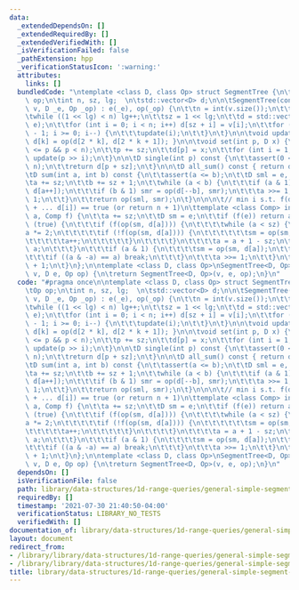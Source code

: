 ```yaml
---
data:
  _extendedDependsOn: []
  _extendedRequiredBy: []
  _extendedVerifiedWith: []
  _isVerificationFailed: false
  _pathExtension: hpp
  _verificationStatusIcon: ':warning:'
  attributes:
    links: []
  bundledCode: "\ntemplate <class D, class Op> struct SegmentTree {\n\tD e;\n\tOp\
    \ op;\n\tint n, sz, lg;  \n\tstd::vector<D> d;\n\n\tSegmentTree(const std::vector<D>&\
    \ v, D _e, Op _op) : e(_e), op(_op) {\n\t\tn = int(v.size());\n\t\tlg = 1;\n\t\
    \twhile ((1 << lg) < n) lg++;\n\t\tsz = 1 << lg;\n\t\td = std::vector<D>(2 * sz,\
    \ e);\n\t\tfor (int i = 0; i < n; i++) d[sz + i] = v[i];\n\t\tfor (int i = sz\
    \ - 1; i >= 0; i--) {\n\t\t\tupdate(i);\n\t\t}\n\t}\n\n\tvoid update(int k) {\
    \ d[k] = op(d[2 * k], d[2 * k + 1]); }\n\n\tvoid set(int p, D x) {\n\t\tassert(0\
    \ <= p && p < n);\n\t\tp += sz;\n\t\td[p] = x;\n\t\tfor (int i = 1; i <= lg; i++)\
    \ update(p >> i);\n\t}\n\n\tD single(int p) const {\n\t\tassert(0 <= p && p <\
    \ n);\n\t\treturn d[p + sz];\n\t}\n\n\tD all_sum() const { return d[1]; }\n\t\n\
    \tD sum(int a, int b) const {\n\t\tassert(a <= b);\n\t\tD sml = e, smr = e;\n\t\
    \ta += sz;\n\t\tb += sz + 1;\n\t\twhile (a < b) {\n\t\t\tif (a & 1) sml = op(sml,\
    \ d[a++]);\n\t\t\tif (b & 1) smr = op(d[--b], smr);\n\t\t\ta >>= 1;\n\t\t\tb >>=\
    \ 1;\n\t\t}\n\t\treturn op(sml, smr);\n\t}\n\n\n\t// min i s.t. f(d[a] + d[a+1]\
    \ + ... d[i]) == true (or return n + 1)\n\ttemplate <class Comp> int search_left(int\
    \ a, Comp f) {\n\t\ta += sz;\n\t\tD sm = e;\n\t\tif (f(e)) return a;\n\t\twhile\
    \ (true) {\n\t\t\tif (f(op(sm, d[a]))) {\n\t\t\t\twhile (a < sz) {\n\t\t\t\t\t\
    a *= 2;\n\t\t\t\t\tif (!f(op(sm, d[a]))) {\n\t\t\t\t\t\tsm = op(sm, d[a]);\n\t\
    \t\t\t\t\ta++;\n\t\t\t\t\t}\n\t\t\t\t}\n\t\t\t\ta = a + 1 - sz;\n\t\t\t\treturn\
    \ a;\n\t\t\t}\n\t\t\tif (a & 1) {\n\t\t\t\tsm = op(sm, d[a]);\n\t\t\t\ta++;\n\t\
    \t\t\tif ((a & -a) == a) break;\n\t\t\t}\n\t\t\ta >>= 1;\n\t\t}\n\t\treturn n\
    \ + 1;\n\t}\n};\n\ntemplate <class D, class Op>\nSegmentTree<D, Op> get_segment_tree(std::vector<D>\
    \ v, D e, Op op) {\n\treturn SegmentTree<D, Op>(v, e, op);\n}\n"
  code: "#pragma once\n\ntemplate <class D, class Op> struct SegmentTree {\n\tD e;\n\
    \tOp op;\n\tint n, sz, lg;  \n\tstd::vector<D> d;\n\n\tSegmentTree(const std::vector<D>&\
    \ v, D _e, Op _op) : e(_e), op(_op) {\n\t\tn = int(v.size());\n\t\tlg = 1;\n\t\
    \twhile ((1 << lg) < n) lg++;\n\t\tsz = 1 << lg;\n\t\td = std::vector<D>(2 * sz,\
    \ e);\n\t\tfor (int i = 0; i < n; i++) d[sz + i] = v[i];\n\t\tfor (int i = sz\
    \ - 1; i >= 0; i--) {\n\t\t\tupdate(i);\n\t\t}\n\t}\n\n\tvoid update(int k) {\
    \ d[k] = op(d[2 * k], d[2 * k + 1]); }\n\n\tvoid set(int p, D x) {\n\t\tassert(0\
    \ <= p && p < n);\n\t\tp += sz;\n\t\td[p] = x;\n\t\tfor (int i = 1; i <= lg; i++)\
    \ update(p >> i);\n\t}\n\n\tD single(int p) const {\n\t\tassert(0 <= p && p <\
    \ n);\n\t\treturn d[p + sz];\n\t}\n\n\tD all_sum() const { return d[1]; }\n\t\n\
    \tD sum(int a, int b) const {\n\t\tassert(a <= b);\n\t\tD sml = e, smr = e;\n\t\
    \ta += sz;\n\t\tb += sz + 1;\n\t\twhile (a < b) {\n\t\t\tif (a & 1) sml = op(sml,\
    \ d[a++]);\n\t\t\tif (b & 1) smr = op(d[--b], smr);\n\t\t\ta >>= 1;\n\t\t\tb >>=\
    \ 1;\n\t\t}\n\t\treturn op(sml, smr);\n\t}\n\n\n\t// min i s.t. f(d[a] + d[a+1]\
    \ + ... d[i]) == true (or return n + 1)\n\ttemplate <class Comp> int search_left(int\
    \ a, Comp f) {\n\t\ta += sz;\n\t\tD sm = e;\n\t\tif (f(e)) return a;\n\t\twhile\
    \ (true) {\n\t\t\tif (f(op(sm, d[a]))) {\n\t\t\t\twhile (a < sz) {\n\t\t\t\t\t\
    a *= 2;\n\t\t\t\t\tif (!f(op(sm, d[a]))) {\n\t\t\t\t\t\tsm = op(sm, d[a]);\n\t\
    \t\t\t\t\ta++;\n\t\t\t\t\t}\n\t\t\t\t}\n\t\t\t\ta = a + 1 - sz;\n\t\t\t\treturn\
    \ a;\n\t\t\t}\n\t\t\tif (a & 1) {\n\t\t\t\tsm = op(sm, d[a]);\n\t\t\t\ta++;\n\t\
    \t\t\tif ((a & -a) == a) break;\n\t\t\t}\n\t\t\ta >>= 1;\n\t\t}\n\t\treturn n\
    \ + 1;\n\t}\n};\n\ntemplate <class D, class Op>\nSegmentTree<D, Op> get_segment_tree(std::vector<D>\
    \ v, D e, Op op) {\n\treturn SegmentTree<D, Op>(v, e, op);\n}\n"
  dependsOn: []
  isVerificationFile: false
  path: library/data-structures/1d-range-queries/general-simple-segment-tree.hpp
  requiredBy: []
  timestamp: '2021-07-30 21:40:50-04:00'
  verificationStatus: LIBRARY_NO_TESTS
  verifiedWith: []
documentation_of: library/data-structures/1d-range-queries/general-simple-segment-tree.hpp
layout: document
redirect_from:
- /library/library/data-structures/1d-range-queries/general-simple-segment-tree.hpp
- /library/library/data-structures/1d-range-queries/general-simple-segment-tree.hpp.html
title: library/data-structures/1d-range-queries/general-simple-segment-tree.hpp
---
```


